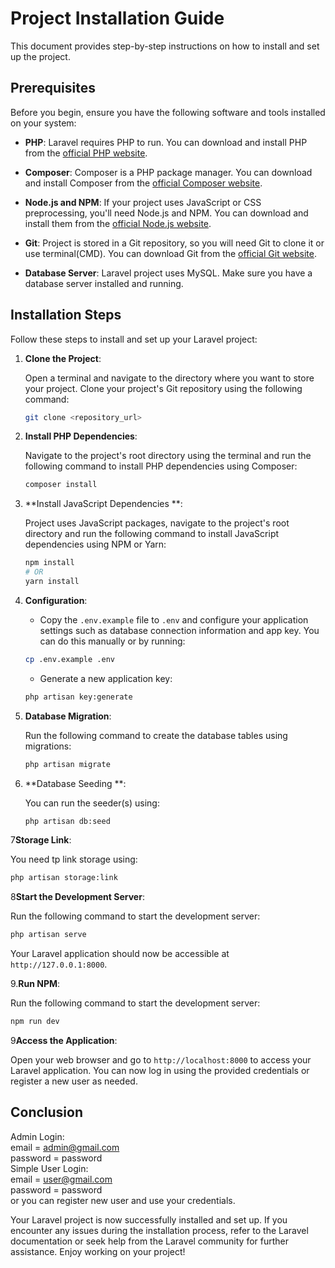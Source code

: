 # Project Installation Guide

This document provides step-by-step instructions on how to install and set up the project.

## Prerequisites

Before you begin, ensure you have the following software and tools installed on your system:

- **PHP**: Laravel requires PHP to run. You can download and install PHP from the [official PHP website](https://www.php.net/).

- **Composer**: Composer is a PHP package manager. You can download and install Composer from the [official Composer website](https://getcomposer.org/).

- **Node.js and NPM**: If your project uses JavaScript or CSS preprocessing, you'll need Node.js and NPM. You can download and install them from the [official Node.js website](https://nodejs.org/).

- **Git**: Project is stored in a Git repository, so you will need Git to clone it or use terminal(CMD). You can download Git from the [official Git website](https://git-scm.com/).

- **Database Server**: Laravel project uses MySQL. Make sure you have a database server installed and running.

## Installation Steps

Follow these steps to install and set up your Laravel project:

1. **Clone the Project**:

   Open a terminal and navigate to the directory where you want to store your project. Clone your project's Git repository using the following command:

   ```bash
   git clone <repository_url>
   ```

2. **Install PHP Dependencies**:

   Navigate to the project's root directory using the terminal and run the following command to install PHP dependencies using Composer:

   ```bash
   composer install
   ```

3. **Install JavaScript Dependencies **:

   Project uses JavaScript packages, navigate to the project's root directory and run the following command to install JavaScript dependencies using NPM or Yarn:

   ```bash
   npm install
   # OR
   yarn install
   ```

4. **Configuration**:

    - Copy the `.env.example` file to `.env` and configure your application settings such as database connection information and app key. You can do this manually or by running:

   ```bash
   cp .env.example .env
   ```

    - Generate a new application key:

   ```bash
   php artisan key:generate
   ```

5. **Database Migration**:

   Run the following command to create the database tables using migrations:

   ```bash
   php artisan migrate
   ```

6. **Database Seeding **:

   You can run the seeder(s) using:

   ```bash
   php artisan db:seed
   ```

7**Storage Link**:

   You need tp link storage using:

   ```bash
   php artisan storage:link
   ```

8**Start the Development Server**:

   Run the following command to start the development server:

   ```bash
   php artisan serve
   ```

   Your Laravel application should now be accessible at `http://127.0.0.1:8000`.

9.**Run NPM**:

   Run the following command to start the development server:

   ```bash
   npm run dev
   ```
   
9**Access the Application**:

Open your web browser and go to `http://localhost:8000` to access your Laravel application. You can now log in using the provided credentials or register a new user as needed.

## Conclusion

Admin Login: <br>email = admin@gmail.com <br>
password = password <br>
Simple User Login: <br>email = user@gmail.com <br>
password = password <br>
or you can register new user and use your credentials.

Your Laravel project is now successfully installed and set up. If you encounter any issues during the installation process, refer to the Laravel documentation or seek help from the Laravel community for further assistance. Enjoy working on your project!
